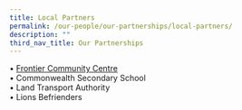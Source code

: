 ```yaml
---
title: Local Partners
permalink: /our-people/our-partnerships/local-partners/
description: ""
third_nav_title: Our Partnerships
---
```

•	[Frontier Community Centre](/frontier-community-centre/)<br>
•	Commonwealth Secondary School<br>
•	Land Transport Authority<br>
•	Lions Befrienders